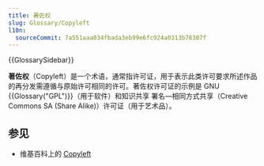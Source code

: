```yaml
---
title: 著佐权
slug: Glossary/Copyleft
l10n:
  sourceCommit: 7a551aaa034fbada3eb99e6fc924a0313b78307f
---
```


{{GlossarySidebar}}

**著佐权**（Copyleft）是一个术语，通常指许可证，用于表示此类许可要求所述作品的再分发需遵循与原始许可相同的许可。著佐权许可证的示例是 GNU {{Glossary("GPL")}}（用于软件）和知识共享 署名—相同方式共享（Creative Commons SA (Share Alike)）许可证（用于艺术品）。

## 参见

- 维基百科上的 [Copyleft](https://zh.wikipedia.org/wiki/Copyleft)
